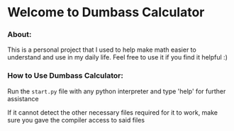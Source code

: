 # Welcome to Dumbass Calculator

### About:

This is a personal project that I used to help make math easier to understand and use in my daily life. Feel free to use it if you find it helpful :)

### How to Use Dumbass Calculator:

Run the `start.py` file with any python interpreter and type 'help' for further assistance

If it cannot detect the other necessary files required for it to work, make sure you gave the compiler access to said files

